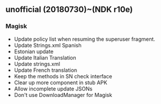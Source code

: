 ## unofficial (20180730)~(NDK r10e) 

### Magisk
- Update policy list when resuming the superuser fragment.
- Update Strings.xml Spanish
- Estonian update
- Update Italian Translation
- Update strings.xml
- Update French translation
- Keep the methods in SN check interface
- Clear up more component in stub APK
- Allow incomplete update JSONs
- Don't use DownloadManager for Magisk
